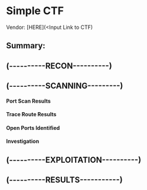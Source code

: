 
# Simple CTF 

Vendor:
[HERE](<Input Link to CTF)

## Summary:



## (----------RECON----------)


## (----------SCANNING---------)

#### Port Scan Results


#### Trace Route Results


#### Open Ports Identified 


#### Investigation

## (----------EXPLOITATION----------)


## (----------RESULTS-----------)
